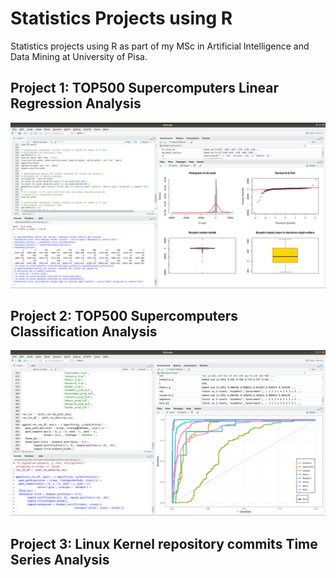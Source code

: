 # Statistics Projects using R

Statistics projects using R as part of my MSc in Artificial Intelligence and
Data Mining at University of Pisa.

## Project 1: TOP500 Supercomputers Linear Regression Analysis
![Project 1 Screenshot](project_1/imgs/project_1.png)

## Project 2: TOP500 Supercomputers Classification Analysis
![Project 2 Screenshot](project_2/imgs/project_2.png)

## Project 3: Linux Kernel repository commits Time Series Analysis
